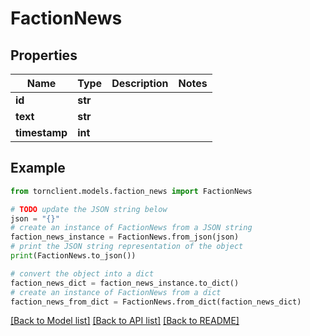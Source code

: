 # FactionNews


## Properties

Name | Type | Description | Notes
------------ | ------------- | ------------- | -------------
**id** | **str** |  | 
**text** | **str** |  | 
**timestamp** | **int** |  | 

## Example

```python
from tornclient.models.faction_news import FactionNews

# TODO update the JSON string below
json = "{}"
# create an instance of FactionNews from a JSON string
faction_news_instance = FactionNews.from_json(json)
# print the JSON string representation of the object
print(FactionNews.to_json())

# convert the object into a dict
faction_news_dict = faction_news_instance.to_dict()
# create an instance of FactionNews from a dict
faction_news_from_dict = FactionNews.from_dict(faction_news_dict)
```
[[Back to Model list]](../README.md#documentation-for-models) [[Back to API list]](../README.md#documentation-for-api-endpoints) [[Back to README]](../README.md)


